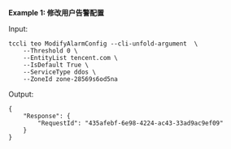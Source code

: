 **Example 1: 修改用户告警配置**



Input: 

```
tccli teo ModifyAlarmConfig --cli-unfold-argument  \
    --Threshold 0 \
    --EntityList tencent.com \
    --IsDefault True \
    --ServiceType ddos \
    --ZoneId zone-28569s6od5na
```

Output: 
```
{
    "Response": {
        "RequestId": "435afebf-6e98-4224-ac43-33ad9ac9ef09"
    }
}
```

